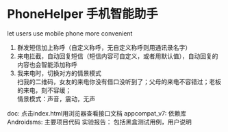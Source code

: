 PhoneHelper 手机智能助手  
===========  
  
let users use mobile phone more convenient  
1. 群发短信加上称呼（自定义称呼，无自定义称呼则用通讯录名字）  
2. 来电拦截，自动回复短信（短信内容可自定义，或者用默认值），自动回复的内容也会智能添加称呼    
3. 我来电时，切换对方的情景模式    
        扫我的二维码，女友的来电你没有借口没听到了；父母的来电不容错过；老板的来电，刻不容缓；  
        情景模式：声音，震动，无声  

doc:
   点击index.html用浏览器查看接口文档
appcompat_v7:
   依赖库
Androidsms:
   主要项目代码
实验报告：
   包括黑盒测试用例，用户说明